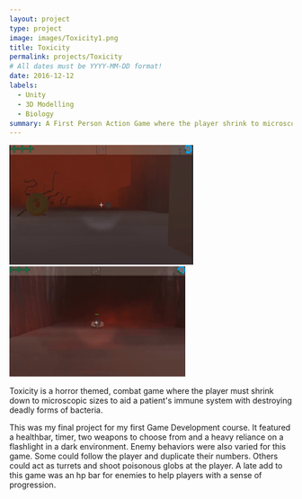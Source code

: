 ```yaml
---
layout: project
type: project
image: images/Toxicity1.png
title: Toxicity
permalink: projects/Toxicity
# All dates must be YYYY-MM-DD format!
date: 2016-12-12
labels:
  - Unity
  - 3D Modelling
  - Biology
summary: A First Person Action Game where the player shrink to microscopic levels within the human body to destroy disease causing bacteria.
---
```


<div class="ui large rounded images">
  <img class="ui image" src="../images/Toxicity2.png">
  <img class="ui image" src="../images/Toxicity3.png">
</div>

Toxicity is a horror themed, combat game where the player must shrink down to microscopic sizes to aid a patient's immune system with destroying deadly forms of bacteria. 

This was my final project for my first Game Development course.  It featured a healthbar, timer, two weapons to choose from and a heavy reliance on a flashlight in a dark environment.  Enemy behaviors were also varied for this game.  Some could follow the player and duplicate their numbers.  Others could act as turrets and shoot poisonous globs at the player.  A late add to this game was an hp bar for enemies to help players with a sense of progression.  


